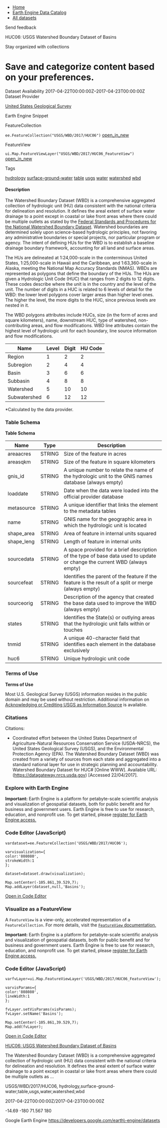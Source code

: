 



* [Home](https://developers.google.com/)
* [Earth Engine Data Catalog](https://developers.google.com/earth-engine/datasets)
* [All datasets](https://developers.google.com/earth-engine/datasets/catalog)





 
 
 Send feedback
 
 

HUC06: USGS Watershed Boundary Dataset of Basins


 
 Stay organized with collections
 

 
 Save and categorize content based on your preferences.
==================================================================================================================================================








Dataset Availability
2017\-04\-22T00:00:00Z–2017\-04\-23T00:00:00Z
Dataset Provider


[United States Geological Survey](https://nhd.usgs.gov/wbd.html)



Earth Engine Snippet

FeatureCollection
  


`ee.FeatureCollection("USGS/WBD/2017/HUC06")` 
[open\_in\_new](https://code.earthengine.google.com/?scriptPath=Examples:Datasets/USGS/USGS_WBD_2017_HUC06)



 
 
 
 FeatureView
   


`ui.Map.FeatureViewLayer("USGS/WBD/2017/HUC06_FeatureView")` 
[open\_in\_new](https://code.earthengine.google.com/?scriptPath=Examples:Datasets/USGS/USGS_WBD_2017_HUC06_FeatureView)





Tags


[hydrology](/earth-engine/datasets/tags/hydrology)
[surface\-ground\-water](/earth-engine/datasets/tags/surface-ground-water)
[table](/earth-engine/datasets/tags/table)
[usgs](/earth-engine/datasets/tags/usgs)
[water](/earth-engine/datasets/tags/water)
[watershed](/earth-engine/datasets/tags/watershed)
[wbd](/earth-engine/datasets/tags/wbd)








#### Description



The Watershed Boundary Dataset (WBD) is a comprehensive
aggregated collection of hydrologic unit (HU) data consistent
with the national criteria for delineation and resolution. It
defines the areal extent of surface water drainage to a point
except in coastal or lake front areas where there could be multiple
outlets as stated by the [Federal Standards and Procedures for
the National Watershed Boundary Dataset](https://pubs.usgs.gov/tm/11/a3).
Watershed boundaries are determined solely upon science\-based
hydrologic principles, not favoring any administrative boundaries
or special projects, nor particular program or agency. The intent
of defining HUs for the WBD is to establish a baseline drainage
boundary framework, accounting for all land and surface areas.


The HUs are delineated at 1:24,000\-scale in the conterminous
United States, 1:25,000\-scale in Hawaii and the Caribbean, and
1:63,360\-scale in Alaska, meeting the National Map Accuracy Standards
(NMAS). WBDs are represented as polygons that define the boundary
of the HUs. The HUs are given a Hydrologic Unit Code (HUC) that
ranges from 2 digits to 12 digits. These codes describe where
the unit is in the country and the level of the unit. The number
of digits in a HUC is related to 6 levels of detail for the WBD:
the lower level polygons cover larger areas than higher level
ones. The higher the level, the more digits to the HUC, since
previous levels are nested in it.


The WBD polygons attributes
include HUCs, size (in the form of acres and square kilometers),
name, downstream HUC, type of watershed, non\-contributing areas,
and flow modifications. WBD line attributes contain the highest
level of hydrologic unit for each boundary, line source information
and flow modifications.




| Name | Level | Digit | HU Code |
| --- | --- | --- | --- |
| Region | 1 | 2 | 2 |
| Subregion | 2 | 4 | 4 |
| Basin | 3 | 6 | 6 |
| Subbasin | 4 | 8 | 8 |
| Watershed | 5 | 10 | 10 |
| Subwatershed | 6 | 12 | 12 |


\*Calculated by the data provider.





### Table Schema


**Table Schema**




| Name | Type | Description |
| --- | --- | --- |
| areaacres | STRING | Size of the feature in acres |
| areasqkm | STRING | Size of the feature in square kilometers |
| gnis\_id | STRING | A unique number to relate the name of the hydrologic unit to the GNIS names database (always empty) |
| loaddate | STRING | Date when the data were loaded into the official provider database |
| metasource | STRING | A unique identifier that links the element to the metadata tables |
| name | STRING | GNIS name for the geographic area in which the hydrologic unit is located |
| shape\_area | STRING | Area of feature in internal units squared |
| shape\_leng | STRING | Length of feature in internal units |
| sourcedata | STRING | A space provided for a brief description of the type of base data used to update or change the current WBD (always empty) |
| sourcefeat | STRING | Identifies the parent of the feature if the feature is the result of a split or merge (always empty) |
| sourceorig | STRING | Description of the agency that created the base data used to improve the WBD (always empty) |
| states | STRING | Identifies the State(s) or outlying areas that the hydrologic unit falls within or touches |
| tnmid | STRING | A unique 40\-character field that identifies each element in the database exclusively |
| huc6 | STRING | Unique hydrologic unit code |




### Terms of Use


**Terms of Use**


Most U.S. Geological Survey (USGS) information resides
in the public domain and may be used without restriction. Additional
information on [Acknowledging or Crediting USGS as Information
Source](https://www.usgs.gov/information-policies-and-instructions/crediting-usgs) is available.




### Citations



Citations:
* Coordinated effort between the United States Department of Agriculture\-Natural
Resources Conservation Service (USDA\-NRCS), the United States Geological
Survey (USGS), and the Environmental Protection Agency (EPA). The
Watershed Boundary Dataset (WBD) was created from a variety of
sources from each state and aggregated into a standard national
layer for use in strategic planning and accountability. Watershed
Boundary Dataset for HUC\# \[Online WWW]. Available URL: (https://datagateway.nrcs.usda.gov)
\[Accessed 22/04/2017].





### Explore with Earth Engine


**Important:** 
 Earth Engine is a platform for petabyte\-scale scientific analysis and visualization of
 geospatial datasets, both for public benefit and for business and government users.
 Earth Engine is free to use for research, education, and nonprofit use. To get started, please
 [register for Earth Engine access.](https://console.cloud.google.com/earth-engine)



### Code Editor (JavaScript)



```
vardataset=ee.FeatureCollection('USGS/WBD/2017/HUC06');

varvisualization={
color:'808080',
strokeWidth:1
};

dataset=dataset.draw(visualization);

Map.setCenter(-105.861,39.529,7);
Map.addLayer(dataset,null,'Basins');
```



[Open in Code Editor](https://code.earthengine.google.com/?scriptPath=Examples:Datasets/USGS/USGS_WBD_2017_HUC06)
### Visualize as a FeatureView



 A `FeatureView` is a view\-only, accelerated representation of a
 `FeatureCollection`. For more details, visit the
 [`FeatureView` documentation.](/earth-engine/guides/featureview_overview) 



**Important:** 
 Earth Engine is a platform for petabyte\-scale scientific analysis and visualization of
 geospatial datasets, both for public benefit and for business and government users.
 Earth Engine is free to use for research, education, and nonprofit use. To get started, please
 [register for Earth Engine access.](https://console.cloud.google.com/earth-engine)



### Code Editor (JavaScript)



```
varfvLayer=ui.Map.FeatureViewLayer('USGS/WBD/2017/HUC06_FeatureView');

varvisParams={
color:'808080',
lineWidth:1
};

fvLayer.setVisParams(visParams);
fvLayer.setName('Basins');

Map.setCenter(-105.861,39.529,7);
Map.add(fvLayer);
```



[Open in Code Editor](https://code.earthengine.google.com/?scriptPath=Examples:Datasets/USGS/USGS_WBD_2017_HUC06_FeatureView)


[HUC06: USGS Watershed Boundary Dataset of Basins](/earth-engine/datasets/catalog/USGS_WBD_2017_HUC06)

The Watershed Boundary Dataset (WBD) is a comprehensive aggregated collection of hydrologic unit (HU) data consistent with the national criteria for delineation and resolution. It defines the areal extent of surface water drainage to a point except in coastal or lake front areas where there could be multiple outlets as …

 USGS/WBD/2017/HUC06,
 hydrology,surface\-ground\-water,table,usgs,water,watershed,wbd

2017\-04\-22T00:00:00Z/2017\-04\-23T00:00:00Z



 \-14\.69 \-180 71\.567 180
 



Google Earth Engine
https://developers.google.com/earth\-engine/datasets








